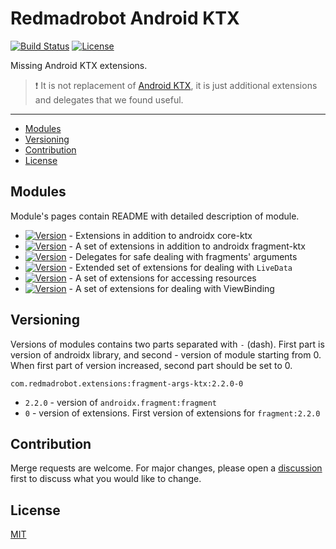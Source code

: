 # Redmadrobot Android KTX
 [![Build Status](https://img.shields.io/github/workflow/status/RedMadRobot/gears-android/CI/main?style=flat-square)][ci]
 [![License](https://img.shields.io/github/license/RedMadRobot/gears-android?style=flat-square)][license]

Missing Android KTX extensions.

> :exclamation: It is not replacement of [Android KTX][ktx], it is just additional extensions and delegates that we found useful.

---
<!-- START doctoc generated TOC please keep comment here to allow auto update -->
<!-- DON'T EDIT THIS SECTION, INSTEAD RE-RUN doctoc TO UPDATE -->


- [Modules](#modules)
- [Versioning](#versioning)
- [Contribution](#contribution)
- [License](#license)

<!-- END doctoc generated TOC please keep comment here to allow auto update -->

## Modules

Module's pages contain README with detailed description of module.

- [![Version](https://img.shields.io/maven-central/v/com.redmadrobot.extensions/core-ktx?style=flat-square&label=core-ktx)][core-ktx] - Extensions in addition to androidx core-ktx
- [![Version](https://img.shields.io/maven-central/v/com.redmadrobot.extensions/fragment-ktx?style=flat-square&label=fragment-ktx)][fragment-ktx] - A set of extensions in addition to androidx fragment-ktx
- [![Version](https://img.shields.io/maven-central/v/com.redmadrobot.extensions/fragment-args-ktx?style=flat-square&label=fragment-args-ktx)][fragment-args-ktx] - Delegates for safe dealing with fragments' arguments
- [![Version](https://img.shields.io/maven-central/v/com.redmadrobot.extensions/lifecycle-livedata-ktx?style=flat-square&label=lifecycle-livedata-ktx)][lifecycle-livedata-ktx] - Extended set of extensions for dealing with `LiveData`
- [![Version](https://img.shields.io/maven-central/v/com.redmadrobot.extensions/resources-ktx?style=flat-square&label=resources-ktx)][resources-ktx] - A set of extensions for accessing resources
- [![Version](https://img.shields.io/maven-central/v/com.redmadrobot.extensions/viewbinding-ktx?style=flat-square&label=viewbinding-ktx)][viewbinding-ktx] - A set of extensions for dealing with ViewBinding

## Versioning

Versions of modules contains two parts separated with `-` (dash).
First part is version of androidx library, and second - version of module starting from 0.
When first part of version increased, second part should be set to 0.

```
com.redmadrobot.extensions:fragment-args-ktx:2.2.0-0
```
- `2.2.0` - version of `androidx.fragment:fragment`
- `0` - version of extensions. First version of extensions for `fragment:2.2.0`

## Contribution

Merge requests are welcome.
For major changes, please open a [discussion][discussions] first to discuss what you would like to change.

## License

[MIT][license]

[ktx]: https://developer.android.com/kotlin/ktx

[core-ktx]: core-ktx
[fragment-ktx]: fragment-ktx
[fragment-args-ktx]: fragment-args-ktx
[lifecycle-livedata-ktx]: lifecycle-livedata-ktx
[resources-ktx]: resources-ktx
[viewbinding-ktx]: viewbinding-ktx
[ci]: https://github.com/RedMadRobot/gears-android/actions
[discussions]: https://github.com/RedMadRobot/gears-android/discussions
[license]: ../LICENSE
